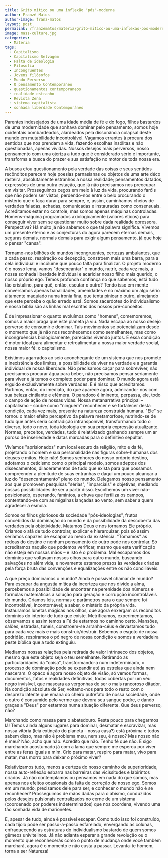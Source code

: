 ```yaml
---
title: Grito mítico ou uma inflexão "pós"-moderna
author: Franzé Matos
author-image: franz-matos
layout: post
permalink: /franzematos/materia/grito-mitico-ou-uma-inflexao-pos-moderna/
image: mass-culture.jpg
categories:
  - Matéria
tags:
  - Capitalismo
  - Capitalismo Selvagem
  - Falta de ideologia
  - Filosofia
  - Incongruentes
  - Jovens filósofos
  - Mundo Perverso
  - O pensamento Contemporaneo
  - questionamentos contemporaneos
  - realidade estranho
  - Revista Zena
  - sistema capitalista
  - sonhada liberdade Contemporâneo
---
```

Parentes indesejados de uma idade média de fé e do fogo, filhos bastardos de uma modernidade que sonhava dominar pelo pensamento, somos hoje ocidentais bombardeados, alardeados pela dissonância colapsal deste mundo em mutabilidade incontrolável. Vagamos errantes à procura dos sentidos que nos prendam a vida, fazendo escolhas insólitas e não questionadas, apenas vividas. Nossos desejos mais perversos, nosso pensamento com uma ojeriza a tudo que é considerado sério e importante, transforma a busca do prazer e sua satisfação no motor de toda nossa era.

A busca e/ou questionamento pela verdade das coisas e seus sentidos recônditos parecem hoje poesias parnasianas ou objetos de uma arte déco rasteira, absolutamente estranhos a nossa realidade; pensamentos datados, expressões de uma outra estação, que já não precisamos nos preocupar em visitar. Prosseguimos cegos em meio à luz da vida, procurando faróis que não podem ser vistos, perdendo-nos entre o belo procurando o mistério que o faça durar para sempre, e, assim, caminhamos cheios de verdades faladas, achadas, comunicadas e instauradas como consensuais. Acreditamos estar no controle, mas somos apenas máquinas controladas. Homens-máquina programados axiologicamente (valores éticos) para conseguir viver sem se questionar muito sobre dada realidade opressora. Perspectiva? Há muito já não sabemos o que tal palavra significa. Vivemos um presente eterno e as conjecturas do agora parecem eternas demais, seguras demais, normais demais para exigir algum pensamento, já que hoje o pensar "cansa".

Tornamo-nos bilhões de mundos incongruentes, certezas ambulantes, que a cada passo, respiração ou decepção, constroem mais uma barra, para a cela individual e incólume que pouco falta para finalizar. O projeto moderno é o nosso lema, vamos "desencantar" o mundo, nutrir, cada vez mais, a nossa sonhada liberdade individual e acariciar nosso filho mais querido, o nosso próprio ego. Temos profunda confiança no que sabemos, está tudo tão cristalino, para quê, então, escutar o outro? Tendo isso em mente conversamos apenas banalidades, amenidades e no máximo um algo sério altamente maquiado numa ironia fina, que tenta pinicar o outro, almejando que este perceba o quão errado está. Somos sacerdotes do individualismo e nossa bíblia são as linhas mal escritas dos nossos pré-conceitos.

É de impressionar o quanto evoluímos como "homens", comemoremos, somos a maior praga que este planeta já viu. Nada escapa ao nosso desejo perverso de consumir e dominar. Tais movimentos se potencializam desde o momento que já não nos reconhecemos como semelhantes, mas como incongruências biologicamente, parecidas vivendo juntos. E essa condição é motor ideal para alimentar e retroalimentar a nossa maior verdade social, nossa maior fé: o capitalismo.

Existimos agarrados ao seio aconchegante de um sistema que nos promete a inexistência dos limites, a possibilidade de viver na verdade e a garantia individual de nossa liberdade. Não precisamos caçar para sobreviver, não precisamos procurar água para beber, não precisamos pensar seriamente para viver e já temos o completo poder para dominar. O mundo agora está erguido exclusivamente sobre verdades. E é nisso que acreditamos. Partimos, então, do imediato, do que aparece agora, admirando- nos com sua beleza cintilante e efêmera. O paradoxo é iminente, perpassa, ele, todo o campo de ação de nossas vidas. Nossa metanarrativa principal – capitalismo – soube como "ninguém" reconhecer e se fortalecer desta condição, cada vez mais, presente na natureza construída humana. "Ele" se tornou o maior efeito perceptivo da palavra metamorfose, nutrindo-se de tudo que antes seria contradição intransponível, transformando todo o diverso, todo o novo, toda ideologia em sua própria expressão atualizante. Normas, preceitos, verdades, tudo é relativizado ganhando sempre um ar poroso de inseriedade e datas marcadas para o definitivo sepultar.

Vivíamos "aprisionados" num local escuro da religião, mito e da fé, projetando o homem e sua personalidade nas figuras sobre-humanas dos deuses e mitos. Hoje não! Somos senhores do nosso próprio destino, adotamos o ceticismo como o principal modelo, somos adeptos dos dissecamentos, dilaceramentos de tudo que exista para que possamos compreender a plenitude de suas entranhas e daqui um pouco alcançar a luz do "desencantamento" pleno do mundo. Delegamos nosso pensamento aos que promovem pesquisas "sérias", "imparciais" e objetivas, mediando nossas possibilidades de ser a partir disso. Escolhemos um viver não-posicionado, esperando, famintos, a chuva que fertiliza os campos, contentando-se com as migalhas lançadas ao vento, sem saber a quem agradecer a esmola.

Somos os filhos gloriosos da sociedade "pós-ideologias", frutos concebidos da dominação do mundo e da possibilidade da descoberta das verdades pela objetividade. Matamos Deus e nos tornamos Ele próprio. Criamos o afã de tudo controlar, explicar e hierarquizar, pois só assim seríamos capazes de escapar ao medo da existência. "Tomamos" as rédeas do destino e nenhum pensamento de outro pode nos controlar. Só acreditamos naquilo que podemos verificar, mesmo que esta verificação não esteja em nossas mãos – e isto é o problema. Mal escapamos dos domínios que voltavam nossos olhos para outro mundo, buscando salvações no além vida, e novamente estamos presos às verdades criadas pela força bruta das convenções e equalizações entre os não conciliáveis.

A que preço dominamos o mundo? Ainda é possível chamar de mundo? Para escapar da angustia mítica da incerteza que nos divide a alma, percebemos a possibilidade de encontrar na perenidade dos números e fórmulas matemáticas a solução para geração e corrupção incontroláveis do mundo. Criamos leis, normas e parâmetros para o que sempre foi incontrolável, incontornável; a saber, o mistério da própria vida. Instauramos lunetas mágicas nos olhos, que agora enxergam os recônditos domínios do interior de tudo que existe. Metrificamos, experimentamos, observamos e assim temos a Fé de estarmos no caminho certo. Mansões, salões, estradas, tuneis, constroem-se arranha-céus e devastamos tudo para cada vez mais e mais construir/destruir. Bebemos o esgoto de nossa podridão, respiramos o pó negro de nossa condição e somos a verdadeira peste bíblica que a tudo extinguiu.

Mediamos nossas relações pela retirada de valor intrínseco dos objetos, mesmo que este objeto seja o teu semelhante. Retirando as particularidades da "coisa", transformando-a num indeterminado, o processo de dominação pode se expandir até as estrelas que ainda nem nasceram. O opaco é agora nosso objeto de visão, só vemos formas, documentos, fatos e realidades definitivas, todas cobertas por um véu negro invisível, que mascara as vergonhas de ser o mais rancoroso ditador. Na condição absoluta de Ser, voltamo-nos para todo o resto com o desprezo latente que emana do cheiro putrefato de nossa sociedade, onde o outro é consumido pelo verme que devora seu sangue podre, e dando graças a "Deus" por estarmos numa situação diferente. Que deus perverso, não?

Marchando como massa para o abatedouro. Resta pouco para chegarmos lá! Temos ainda alguns lugares para dominar, desmatar e escravizar, mas nossa vitória (leia extinção do planeta – nossa casa?) está próxima e todos sabem disso, mas não é problema meu, nem seu, é nosso? Mas nosso não é meu? Não, acho que não. Acredito que não. Tenho fé que não. E sigo marchando acostumado já com a lama que sempre me esperou por viver entre as feras iguais a mim. Crio para matar, respiro para matar, vivo para matar, mas morro para deixar o próximo viver?

Relativizamos tudo, menos a certeza do nosso caminho de superioridade, nossa auto-reflexão esbarra nas barreiras das vicissitudes e labirintos criados. Já não contemplamos ou pensamos em nada do que somos, mas apenas nos efeitos ocasionais da falta de correção de nosso ego. Somos em um mundo, precisamos dele para ser, e conhecer o mundo não é se reconhecer? Prosseguimos de mãos dadas para o abismo, conduzidos pelos desejos pulsionais centralizados no cerne de um sistema (coordenado por poderes indeterminados) que nos coordena, vivendo uma tão sonhada vida de marionetes.

E, apesar de tudo, ainda é possível escapar. Como tudo isso foi construído, cada tijolo pode ser passo-a-passo esfarelado, envergando as colunas, enfraquecendo as estruturas do individualismo bastardo de quem somos gêmeos univitelinos. Já não adianta esperar a grande revolução ou o momento que reconhecerás como o ponto de mudança onde você também marchará, agora é o momento e não custa a passar. Levanta-te homem, torna a ser Natureza!